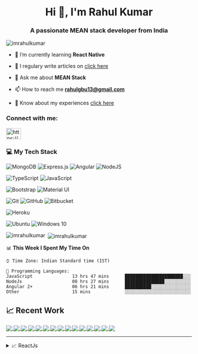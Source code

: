 <h1 align="center">Hi 👋, I'm Rahul Kumar</h1>
<h3 align="center">A passionate MEAN stack developer from India</h3>

<p align="left"> <img src="https://komarev.com/ghpvc/?username=imrahulkumar&label=Profile%20views&color=0e75b6&style=flat" alt="imrahulkumar" /> </p>

- 🌱 I’m currently learning **React Native**

 <!---     - 👨‍💻 You can also check out my portfolio at []()    --->

- 📝 I regulary write articles on [click here](http://dynamic-component.surge.sh/)

- 💬 Ask me about **MEAN Stack**

- 📫 How to reach me **rahulgbu13@gmail.com**

- 📄 Know about my experiences [click here](http://about-rahul.surge.sh/)

<h3 align="left">Connect with me:</h3>
<p align="left">
<a href="https://www.linkedin.com/in/rahul-kumar-87451486" target="blank"><img align="center" src="https://cdn.jsdelivr.net/npm/simple-icons@3.0.1/icons/linkedin.svg" alt="https://www.linkedin.com/in/rahul-kumar-87451486" height="30" width="40" /></a>
</p>

<!-- <h3 align="left">MEAN Stack Developer:</h3>
<p align="left"> <a href="https://angular.io" target="_blank"> <img src="https://devicons.github.io/devicon/devicon.git/icons/angularjs/angularjs-original.svg" alt="angularjs" width="40" height="40"/> </a> <a href="https://expressjs.com" target="_blank"> <img src="https://devicons.github.io/devicon/devicon.git/icons/express/express-original-wordmark.svg" alt="express" width="40" height="40"/> </a> <a href="https://www.mongodb.com/" target="_blank"> <img src="https://devicons.github.io/devicon/devicon.git/icons/mongodb/mongodb-original-wordmark.svg" alt="mongodb" width="40" height="40"/> </a> <a href="https://nodejs.org" target="_blank"> <img src="https://devicons.github.io/devicon/devicon.git/icons/nodejs/nodejs-original-wordmark.svg" alt="nodejs" width="40" height="40"/> </a> </p> -->

<!-- <h3 align="left">Languages and Tools:</h3>
<p align="left"> <a href="https://aws.amazon.com" target="_blank"> <img src="https://devicons.github.io/devicon/devicon.git/icons/amazonwebservices/amazonwebservices-original-wordmark.svg" alt="aws" width="40" height="40"/> </a> <a href="https://getbootstrap.com" target="_blank"> <img src="https://devicons.github.io/devicon/devicon.git/icons/bootstrap/bootstrap-plain.svg" alt="bootstrap" width="40" height="40"/> </a> <a href="https://www.chartjs.org" target="_blank"> <img src="https://www.chartjs.org/media/logo-title.svg" alt="chartjs" width="40" height="40"/> </a> <a href="https://firebase.google.com/" target="_blank"> <img src="https://www.vectorlogo.zone/logos/firebase/firebase-icon.svg" alt="firebase" width="40" height="40"/> </a> <a href="https://git-scm.com/" target="_blank"> <img src="https://www.vectorlogo.zone/logos/git-scm/git-scm-icon.svg" alt="git" width="40" height="40"/> </a> <a href="https://heroku.com" target="_blank"> <img src="https://www.vectorlogo.zone/logos/heroku/heroku-icon.svg" alt="heroku" width="40" height="40"/> </a> <a href="https://www.w3.org/html/" target="_blank"> <img src="https://devicons.github.io/devicon/devicon.git/icons/html5/html5-original-wordmark.svg" alt="html5" width="40" height="40"/> </a> <a href="https://developer.mozilla.org/en-US/docs/Web/JavaScript" target="_blank"> <img src="https://devicons.github.io/devicon/devicon.git/icons/javascript/javascript-original.svg" alt="javascript" width="40" height="40"/> </a> <a href="https://www.jenkins.io" target="_blank"> <img src="https://www.vectorlogo.zone/logos/jenkins/jenkins-icon.svg" alt="jenkins" width="40" height="40"/> </a> <a href="https://www.linux.org/" target="_blank"> <img src="https://devicons.github.io/devicon/devicon.git/icons/linux/linux-original.svg" alt="linux" width="40" height="40"/> </a> <a href="https://www.nginx.com" target="_blank"> <img src="https://devicons.github.io/devicon/devicon.git/icons/nginx/nginx-original.svg" alt="nginx" width="40" height="40"/> </a> <a href="https://nodejs.org" target="_blank"> <img src="https://devicons.github.io/devicon/devicon.git/icons/nodejs/nodejs-original-wordmark.svg" alt="nodejs" width="40" height="40"/> </a> <a href="https://postman.com" target="_blank"> <img src="https://www.vectorlogo.zone/logos/getpostman/getpostman-icon.svg" alt="postman" width="40" height="40"/> </a> <a href="https://reactjs.org/" target="_blank"> <img src="https://devicons.github.io/devicon/devicon.git/icons/react/react-original-wordmark.svg" alt="react" width="40" height="40"/> </a> <a href="https://www.typescriptlang.org/" target="_blank"> <img src="https://devicons.github.io/devicon/devicon.git/icons/typescript/typescript-original.svg" alt="typescript" width="40" height="40"/> </a> </p> -->


<!-- MY TECH STACK BEGIN -->
<h3 align="left">💻 My Tech Stack</h3>

<!-- MEAN -->
<img alt="MongoDB" src ="https://img.shields.io/badge/MongoDB-%234ea94b.svg?&style=for-the-badge&logo=mongodb&logoColor=white"/> <img alt="Express.js" src="https://img.shields.io/badge/express.js%20-%23404d59.svg?&style=for-the-badge"/> <img alt="Angular" src="https://img.shields.io/badge/angular%20-%23DD0031.svg?&style=for-the-badge&logo=angular&logoColor=white"/> <img alt="NodeJS" src="https://img.shields.io/badge/node.js%20-%2343853D.svg?&style=for-the-badge&logo=node.js&logoColor=white"/>

<!-- TypeScript, JavaScript -->
<img alt="TypeScript" src="https://img.shields.io/badge/typescript%20-%23007ACC.svg?&style=for-the-badge&logo=typescript&logoColor=white"/>	<img alt="JavaScript" src="https://img.shields.io/badge/javascript%20-%23323330.svg?&style=for-the-badge&logo=javascript&logoColor=%23F7DF1E"/>

<!-- Bootstrap 4, Material UI -->
<img alt="Bootstrap" src="https://img.shields.io/badge/bootstrap%20-%23563D7C.svg?&style=for-the-badge&logo=bootstrap&logoColor=white"/> <img alt="Material UI" src="https://img.shields.io/badge/material%20ui%20-%230081CB.svg?&style=for-the-badge&logo=material-ui&logoColor=white"/>

<!-- Git, Github, Bitbucket -->
<img alt="Git" src="https://img.shields.io/badge/git%20-%23F05033.svg?&style=for-the-badge&logo=git&logoColor=white"/> <img alt="GitHub" src="https://img.shields.io/badge/github%20-%23121011.svg?&style=for-the-badge&logo=github&logoColor=white"/> <img alt="Bitbucket" src="https://img.shields.io/badge/bitbucket%20-%230047B3.svg?&style=for-the-badge&logo=bitbucket&logoColor=white"/>

<!-- Heroku -->
<img alt="Heroku" src="https://img.shields.io/badge/heroku%20-%23430098.svg?&style=for-the-badge&logo=heroku&logoColor=white"/>

<!-- Ubuntu, Windows, MAC -->
<img alt="Ubuntu" src="https://img.shields.io/badge/Ubuntu-E95420?style=for-the-badge&logo=ubuntu&logoColor=white" /> <img alt="Windows 10" src="https://img.shields.io/badge/Windows-0078D6?style=for-the-badge&logo=windows&logoColor=white" />

<!-- MY TECH STACK END -->


<p><img align="left" src="https://github-readme-stats.vercel.app/api/top-langs?username=imrahulkumar&show_icons=true&locale=en&layout=compact" alt="imrahulkumar" /></p>

<p>&nbsp;<img align="center" src="https://github-readme-stats.vercel.app/api?username=imrahulkumar&show_icons=true&locale=en" alt="imrahulkumar" /></p>


📊 **This Week I Spent My Time On** 

```text
⌚︎ Time Zone: Indian Standard time (IST)

💬 Programming Languages: 
JavaScript               13 hrs 47 mins      ██████████████████████░░░  
NodeJs                   08 hrs 27 mins      ███████████████░░░░░░░░░░  
Angular 2+               06 hrs 21 mins      ██████████░░░░░░░░░░░░░░░  
Other                    15 mins             ░░░░░░░░░░░░░░░░░░░░░░░░░  

```



## &#x1f4c8; Recent Work

<a href="https://github.com/imrahulkumar/chatRoomAngular">
  <img align="center" src="https://github-readme-stats.vercel.app/api/pin/?username=imrahulkumar&repo=chatRoomAngular&title_color=ffffff&text_color=c9cacc&icon_color=2bbc8a&bg_color=1d1f21" />
</a>

<a href="https://github.com/imrahulkumar/chatRoomNode">
  <img align="center" src="https://github-readme-stats.vercel.app/api/pin/?username=imrahulkumar&repo=chatRoomNode&language=javascript&title_color=ffffff&text_color=c9cacc&icon_color=2bbc8a&bg_color=1d1f21" />
</a>  

<a href="https://github.com/imrahulkumar/NodeTypeScript">
  <img align="center" src="https://github-readme-stats.vercel.app/api/pin/?username=imrahulkumar&repo=NodeTypeScript&discription_hide=false&title_color=ffffff&text_color=c9cacc&icon_color=2bbc8a&bg_color=1d1f21" />
</a>  

<a href="https://github.com/imrahulkumar/nodeTsGeoLocation">
  <img align="center" src="https://github-readme-stats.vercel.app/api/pin/?username=imrahulkumar&repo=nodeTsGeoLocation&discription_hide=false&title_color=ffffff&text_color=c9cacc&icon_color=2bbc8a&bg_color=1d1f21" />
</a>  

<a href="https://github.com/imrahulkumar/DataStructureInJavaScript">
  <img align="center" src="https://github-readme-stats.vercel.app/api/pin/?username=imrahulkumar&repo=DataStructureInJavaScript&discription_hide=false&title_color=ffffff&text_color=c9cacc&icon_color=2bbc8a&bg_color=1d1f21" />
</a> 

<a href="https://github.com/imrahulkumar/html-css3-bootstrap4">
  <img align="center" src="https://github-readme-stats.vercel.app/api/pin/?username=imrahulkumar&repo=html-css3-bootstrap4&discription_hide=false&title_color=ffffff&text_color=c9cacc&icon_color=2bbc8a&bg_color=1d1f21" />
</a> 

<a href="https://github.com/imrahulkumar/FlexBox-boostrap-5">
  <img align="center" src="https://github-readme-stats.vercel.app/api/pin/?username=imrahulkumar&repo=FlexBox-boostrap-5&discription_hide=false&title_color=ffffff&text_color=c9cacc&icon_color=2bbc8a&bg_color=1d1f21" />
</a>

<a href="https://github.com/imrahulkumar/erm-backend">
  <img align="center" src="https://github-readme-stats.vercel.app/api/pin/?username=imrahulkumar&repo=erm-backend&discription_hide=false&title_color=ffffff&text_color=c9cacc&icon_color=2bbc8a&bg_color=1d1f21" />
</a>

<a href="https://github.com/imrahulkumar/git-command">
  <img align="center" src="https://github-readme-stats.vercel.app/api/pin/?username=imrahulkumar&repo=git-command&discription_hide=false&title_color=ffffff&text_color=c9cacc&icon_color=2bbc8a&bg_color=1d1f21" />
</a>

<a href="https://github.com/imrahulkumar/nodeTsGeoLocation">
  <img align="center" src="https://github-readme-stats.vercel.app/api/pin/?username=imrahulkumar&repo=nodeTsGeoLocation&discription_hide=false&title_color=ffffff&text_color=c9cacc&icon_color=2bbc8a&bg_color=1d1f21" />
</a>

<a href="https://github.com/imrahulkumar/UI-Elements">
  <img align="center" src="https://github-readme-stats.vercel.app/api/pin/?username=imrahulkumar&repo=UI-Elements&discription_hide=false&title_color=ffffff&text_color=c9cacc&icon_color=2bbc8a&bg_color=1d1f21" />
</a>

<a href="https://github.com/imrahulkumar/ngrx-state-management">
  <img align="center" src="https://github-readme-stats.vercel.app/api/pin/?username=imrahulkumar&repo=ngrx-state-management&discription_hide=false&title_color=ffffff&text_color=c9cacc&icon_color=2bbc8a&bg_color=1d1f21" />
</a>

<a href="https://github.com/imrahulkumar/reactNativeApp">
  <img align="center" src="https://github-readme-stats.vercel.app/api/pin/?username=imrahulkumar&repo=reactNativeApp&discription_hide=false&title_color=ffffff&text_color=c9cacc&icon_color=2bbc8a&bg_color=1d1f21" />
</a>

<a href="https://github.com/imrahulkumar/Angular-Test-Jasmine-Karma">
  <img align="center" src="https://github-readme-stats.vercel.app/api/pin/?username=imrahulkumar&repo=Angular-Test-Jasmine-Karma&discription_hide=false&title_color=ffffff&text_color=c9cacc&icon_color=2bbc8a&bg_color=1d1f21" />
</a>

<a href="https://github.com/imrahulkumar/flex-box">
  <img align="center" src="https://github-readme-stats.vercel.app/api/pin/?username=imrahulkumar&repo=flex-box&discription_hide=false&title_color=ffffff&text_color=c9cacc&icon_color=2bbc8a&bg_color=1d1f21" />
</a>

<hr>


<details>
<summary>📈 ReactJs</summary>
</br>
<a href="https://github.com/imrahulkumar/React-Redux" target="_blank">
  <img align="center" src="https://github-readme-stats.vercel.app/api/pin/?username=imrahulkumar&repo=React-Redux&theme=dracula" />
</a>     
 <a href="https://github.com/imrahulkumar/React-Context" target="_blank">
  <img align="center" src="https://github-readme-stats.vercel.app/api/pin/?username=imrahulkumar&repo=React-Context&theme=dracula" />
</a> 
<a href="https://github.com/imrahulkumar/React-Redux" target="_blank">
  <img align="center" src="https://github-readme-stats.vercel.app/api/pin/?username=imrahulkumar&repo=React-Redux&theme=dracula" />
</a> 
 
</details>



